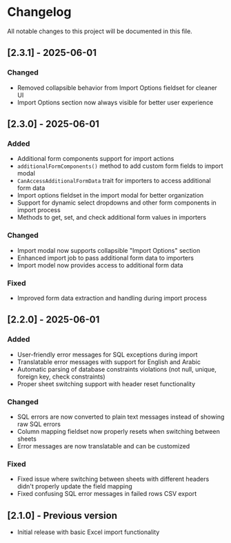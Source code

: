 # Changelog

All notable changes to this project will be documented in this file.

## [2.3.1] - 2025-06-01

### Changed
- Removed collapsible behavior from Import Options fieldset for cleaner UI
- Import Options section now always visible for better user experience

## [2.3.0] - 2025-06-01

### Added
- Additional form components support for import actions
- `additionalFormComponents()` method to add custom form fields to import modal
- `CanAccessAdditionalFormData` trait for importers to access additional form data
- Import options fieldset in the import modal for better organization
- Support for dynamic select dropdowns and other form components in import process
- Methods to get, set, and check additional form values in importers

### Changed
- Import modal now supports collapsible "Import Options" section
- Enhanced import job to pass additional form data to importers
- Import model now provides access to additional form data

### Fixed
- Improved form data extraction and handling during import process

## [2.2.0] - 2025-06-01

### Added
- User-friendly error messages for SQL exceptions during import
- Translatable error messages with support for English and Arabic
- Automatic parsing of database constraints violations (not null, unique, foreign key, check constraints)
- Proper sheet switching support with header reset functionality

### Changed
- SQL errors are now converted to plain text messages instead of showing raw SQL errors
- Column mapping fieldset now properly resets when switching between sheets
- Error messages are now translatable and can be customized

### Fixed
- Fixed issue where switching between sheets with different headers didn't properly update the field mapping
- Fixed confusing SQL error messages in failed rows CSV export

## [2.1.0] - Previous version
- Initial release with basic Excel import functionality 